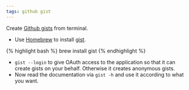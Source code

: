 ```yaml
---
tags: github gist
---
```


Create [Github gists](https://gist.github.com/) from terminal.

* Use [Homebrew](http://brew.sh/) to install [gist](https://github.com/defunkt/gist).

{% highlight bash %}
    brew install gist
{% endhighlight %}

* `gist --login` to give OAuth access to the application so that it can create gists on your behalf. Otherwise it creates anonymous gists.
* Now read the documentation via `gist -h` and use it according to what you want.
